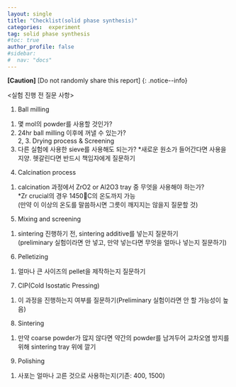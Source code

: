 ```yaml
---
layout: single
title: "Checklist(solid phase synthesis)"
categories:  experiment
tag: solid phase synthesis
#toc: true
author_profile: false
#sidebar:
#  nav: "docs"
---
```


**[Caution]** [Do not randomly share this report]
{: .notice--info}

<실험 진행 전 질문 사항><br>
1. Ball milling<br>
 1) 몇 mol의 powder를 사용할 것인가?<br>
 2) 24hr ball milling 이후에 꺼낼 수 있는가?<br>
2, 3. Drying process & Screening<br>
 1) 다른 실험에 사용한 sieve를 사용해도 되는가?
   *새로운 원소가 들어간다면 사용을 지양. 헷갈린다면 반드시 책임자에게 질문하기<br>
4. Calcination process<br>
 1) calcination 과정에서 ZrO2 or Al2O3 tray 중 무엇을 사용해야 하는가?<br>
   *Zr crucial의 경우 1450C의 온도까지 가능<br>
   (만약 이 이상의 온도를 말씀하시면 그릇이 깨지지는 않을지 질문할 것)<br>
5. Mixing and screening<br>
 1) sintering 진행하기 전, sintering additive를 넣는지 질문하기<br>
   (preliminary 실험이라면 안 넣고, 만약 넣는다면 무엇을 얼마나 넣는지 질문하기)<br>
6. Pelletizing<br>
 1) 얼마나 큰 사이즈의 pellet을 제작하는지 질문하기<br>
7. CIP(Cold Isostatic Pressing)<br>
 1) 이 과정을 진행하는지 여부를 질문하기(Preliminary 실험이라면 안 할 가능성이 높음)<br>
8. Sintering<br>
 1) 만약 coarse powder가 많지 않다면 약간의 powder를 남겨두어 교차오염 방지를 위해 sintering tray 위에 깔기<br>
9. Polishing<br>
 1) 사포는 얼마나 고른 것으로 사용하는지(기존: 400, 1500)<br>
